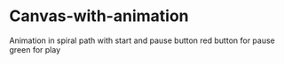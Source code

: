 # Canvas-with-animation
Animation in spiral path with start and pause button 
red button for pause green for play
